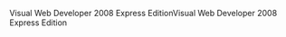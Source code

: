 <span data-ttu-id="14c84-101">Visual Web Developer 2008 Express Edition</span><span class="sxs-lookup"><span data-stu-id="14c84-101">Visual Web Developer 2008 Express Edition</span></span>